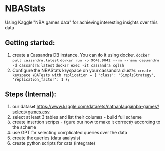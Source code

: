 # NBAStats
Using Kaggle "NBA games data" for achieving interesting insights over this data

## Getting started:
1. create a Cassandra DB instance. You can do it using docker.
    ```docker pull cassandra:latest```
    ```docker run -p 9042:9042 --rm --name cassandra -d cassandra:latest```
    ```docker exec -it cassandra cqlsh```
2. Configure the NBAStats keyspace on your cassandra cluster.
    ```create keyspace NBATests with replication = { 'class': 'SimpleStrategy', 'replication_factor': 1 };```

## Steps (Internal):
1. our dataset https://www.kaggle.com/datasets/nathanlauga/nba-games?select=games.csv
2. select at least 3 tables and list their columns - build full scheme
3. create insertion scripts - figure out how to make it correctly according to the scheme
4. use GPT for selecting complicated queries over the data
5. create the queries (data analysis)
6. create python scripts for data (integrate)

